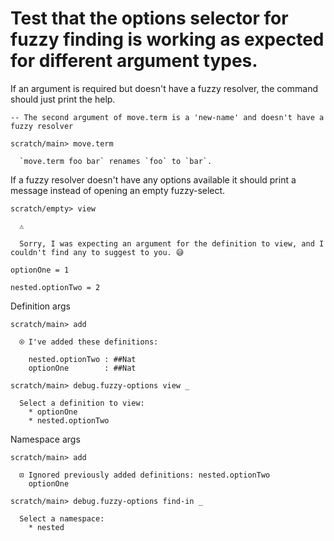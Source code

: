 # Test that the options selector for fuzzy finding is working as expected for different argument types.

If an argument is required but doesn't have a fuzzy resolver, the command should just print the help.

``` ucm :error
-- The second argument of move.term is a 'new-name' and doesn't have a fuzzy resolver

scratch/main> move.term

  `move.term foo bar` renames `foo` to `bar`.
```

If a fuzzy resolver doesn't have any options available it should print a message instead of
opening an empty fuzzy-select.

``` ucm :error
scratch/empty> view

  ⚠️

  Sorry, I was expecting an argument for the definition to view, and I couldn't find any to suggest to you. 😅
```

``` unison :hide
optionOne = 1

nested.optionTwo = 2
```

Definition args

``` ucm
scratch/main> add

  ⍟ I've added these definitions:

    nested.optionTwo : ##Nat
    optionOne        : ##Nat

scratch/main> debug.fuzzy-options view _

  Select a definition to view:
    * optionOne
    * nested.optionTwo
```

Namespace args

``` ucm
scratch/main> add

  ⊡ Ignored previously added definitions: nested.optionTwo
    optionOne

scratch/main> debug.fuzzy-options find-in _

  Select a namespace:
    * nested
```
